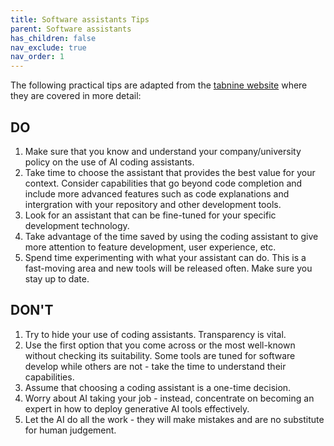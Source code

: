 ```yaml
---
title: Software assistants Tips
parent: Software assistants
has_children: false
nav_exclude: true
nav_order: 1
---
```


The following practical tips are adapted from the 
[tabnine website](https://www.tabnine.com/blog/ai-coding-assistants-12-dos-and-donts/)
where they are covered in more detail:

## DO

1. Make sure that you know and understand your company/university policy on the use of AI
   coding assistants.
2. Take time to choose the assistant that provides the best value for your context. Consider
   capabilities that go beyond code completion and include more advanced features such as 
   code explanations and intergration with your repository and other development tools.
3. Look for an assistant that can be fine-tuned for your specific development technology.
4. Take advantage of the time saved by using the coding assistant to give more attention to
   feature development, user experience, etc.
5. Spend time experimenting with what your assistant can do. This is a fast-moving area and 
   new tools will be released often. Make sure you stay up to date.

## DON'T

1. Try to hide your use of coding assistants. Transparency is vital.
2. Use the first option that you come across or the most well-known without checking its 
   suitability. Some tools are tuned for software develop while others are not - take the time
   to understand their capabilities.
3. Assume that choosing a coding assistant is a one-time decision. 
4. Worry about AI taking your job - instead, concentrate on becoming an expert in how to deploy
   generative AI tools effectively.
5. Let the AI do all the work - they will make mistakes and are no substitute for human judgement.

